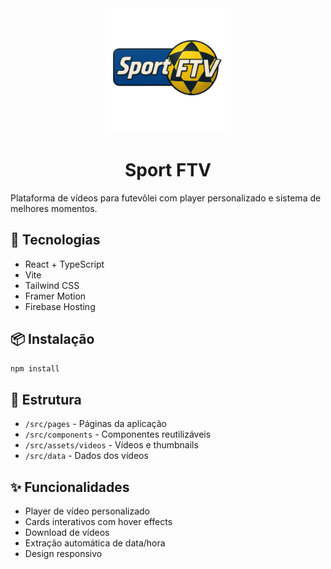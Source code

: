 <div align="center">
  <img src="src/assets/sport-ftv-logo.png" alt="Sport FTV Logo" width="200">
  <h1>Sport FTV</h1>
</div>

Plataforma de vídeos para futevôlei com player personalizado e sistema de melhores momentos.

## 🚀 Tecnologias

- React + TypeScript
- Vite
- Tailwind CSS
- Framer Motion
- Firebase Hosting

## 📦 Instalação

```bash
npm install
```
## 📁 Estrutura

- `/src/pages` - Páginas da aplicação
- `/src/components` - Componentes reutilizáveis
- `/src/assets/videos` - Vídeos e thumbnails
- `/src/data` - Dados dos vídeos

## ✨ Funcionalidades

- Player de vídeo personalizado
- Cards interativos com hover effects
- Download de vídeos
- Extração automática de data/hora
- Design responsivo